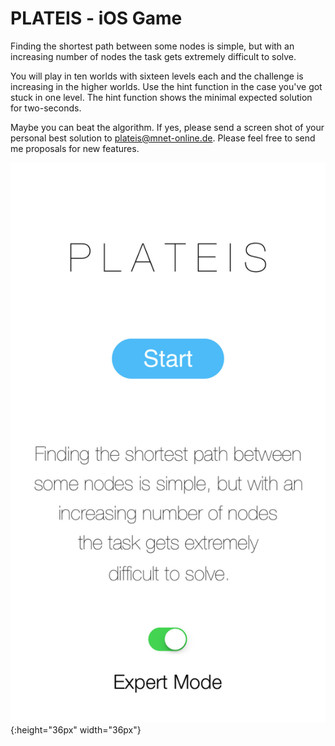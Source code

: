 # PLATEIS - iOS Game 

Finding the shortest path between some nodes is simple, but with an increasing number of nodes the task gets extremely difficult to solve. 

You will play in ten worlds with sixteen levels each and the challenge is increasing in the higher worlds. Use the hint function in the case you've got stuck in one level. The hint function shows the minimal expected solution for two-seconds. 

Maybe you can beat the algorithm. If yes, please send a screen shot of your personal best solution to plateis@mnet-online.de. Please feel free to send me proposals for new features.


![plateis-screen-01](https://raw.githubusercontent.com/markussprunck/plateis/master/plateis-screen-01.jpg){:height="36px" width="36px"}

